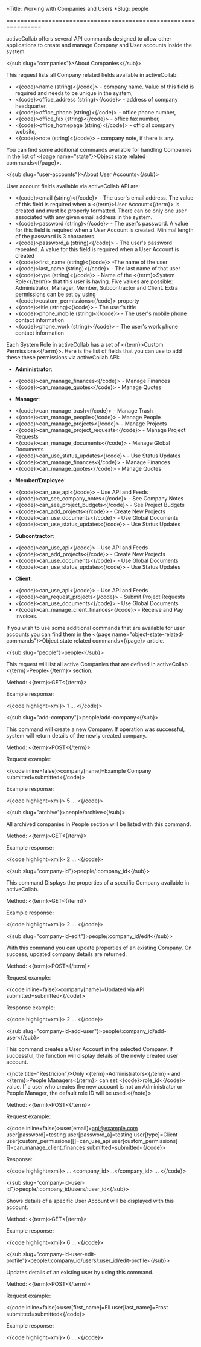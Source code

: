 *Title: Working with Companies and Users
*Slug: people

================================================================

activeCollab offers several API commands designed to allow other applications to create and manage Company and User accounts inside the system.

<{sub slug="companies"}>About Companies<{/sub}>

This request lists all Company related fields available in activeCollab:

- <{code}>name (string)<{/code}> - company name. Value of this field is required and needs to be unique in the system,
- <{code}>office_address (string)<{/code}> - address of company headquarter,
- <{code}>office_phone (string)<{/code}> - office phone number,
- <{code}>office_fax (string)<{/code}> - office fax number,
- <{code}>office_homepage (string)<{/code}> - official company website,
- <{code}>note (string)<{/code}> - company note, if there is any.

You can find some additional commands available for handling Companies in the list of <{page name="state"}>Object state related commands<{/page}>. 

<{sub slug="user-accounts"}>About User Accounts<{/sub}>

User account fields available via activeCollab API are:

- <{code}>email (string)<{/code}> - The user's email address. The value of this field is required when a <{term}>User Account<{/term}> is created and must be properly formatted. There can be only one user associated with any given email address in the system.
- <{code}>password (string)<{/code}> - The user's password. A value for this field is required when a User Account is created. Minimal length of the password is 3 characters.
- <{code}>password_a (string)<{/code}> - The user's password repeated. A value for this field is required when a User Account is created
- <{code}>first_name (string)<{/code}> -The name of the user
- <{code}>last_name (string)<{/code}> - The last name of that user
- <{code}>type (string)<{/code}> - Name of the <{term}>System Role<{/term}> that this user is having. Five values are possible: Administrator, Manager, Member, Subcontractor and Client. Extra permissions can be set by using <{code}>custom_permissions<{/code}> property
- <{code}>title (string)<{/code}> - The user's title
- <{code}>phone_mobile (string)<{/code}> - The user's mobile phone contact information
- <{code}>phone_work (string)<{/code}> - The user's work phone contact information

Each System Role in activeCollab has a set of <{term}>Custom Permissions<{/term}>. Here is the list of fields that you can use to add these these permissions via activeCollab API:

* **Administrator**:

- <{code}>can_manage_finances<{/code}> - Manage Finances
- <{code}>can_manage_quotes<{/code}> - Manage Quotes

* **Manager**:

- <{code}>can_manage_trash<{/code}> - Manage Trash
- <{code}>can_manage_people<{/code}> - Manage People
- <{code}>can_manage_projects<{/code}> - Manage Projects
- <{code}>can_manage_project_requests<{/code}> - Manage Project Requests
- <{code}>can_manage_documents<{/code}> - Manage Global Documents
- <{code}>can_use_status_updates<{/code}> - Use Status Updates
- <{code}>can_manage_finances<{/code}> - Manage Finances
- <{code}>can_manage_quotes<{/code}> - Manage Quotes

* **Member/Employee**:

- <{code}>can_use_api<{/code}> - Use API and Feeds
- <{code}>can_see_company_notes<{/code}> - See Company Notes
- <{code}>can_see_project_budgets<{/code}> - See Project Budgets
- <{code}>can_add_projects<{/code}> - Create New Projects
- <{code}>can_use_documents<{/code}> - Use Global Documents
- <{code}>can_use_status_updates<{/code}> - Use Status Updates

* **Subcontractor**:

- <{code}>can_use_api<{/code}> - Use API and Feeds
- <{code}>can_add_projects<{/code}> - Create New Projects
- <{code}>can_use_documents<{/code}> - Use Global Documents
- <{code}>can_use_status_updates<{/code}> - Use Status Updates

* **Client**:

- <{code}>can_use_api<{/code}> - Use API and Feeds
- <{code}>can_request_projects<{/code}> - Submit Project Requests
- <{code}>can_use_documents<{/code}> - Use Global Documents
- <{code}>can_manage_client_finances<{/code}> - Receive and Pay Invoices.

If you wish to use some additional commands that are available for user accounts you can find them in the <{page name="object-state-related-commands"}>Object state related commands<{/page}> article.

<{sub slug="people"}>people<{/sub}>

This request will list all active Companies that are defined in activeCollab <{term}>People<{/term}> section.

Method: <{term}>GET<{/term}>

Example response:

<{code highlight=xml}><companies>
  <company>
    <id>1</id>
    <name>
      <![CDATA[Owner Company]]>
    </name>
    ...
  </company>
</companies><{/code}>

<{sub slug="add-company"}>people/add-company<{/sub}>

This command will create a new Company. If operation was successful, system will return details of the newly created company.

Method: <{term}>POST<{/term}>

Request example:

<{code inline=false}>company[name]=Example Company
submitted=submitted<{/code}>

Example response:

<{code highlight=xml}><company>
  <id>5</id>
  <name>
    <![CDATA[Example Company]]>
  </name>
  ...
</company><{/code}>

<{sub slug="archive"}>people/archive<{/sub}>

All archived companies in People section will be listed with this command.

Method: <{term}>GET<{/term}>

Example response:

<{code highlight=xml}><companies>
  <company>
    <id>2</id>
    <name>
      <![CDATA[Example Client Company]]>
    </name>
    ...
  </company>
</companies><{/code}>

<{sub slug="company-id"}>people/:company_id<{/sub}>

This command Displays the properties of a specific Company available in activeCollab.

Method: <{term}>GET<{/term}>

Example response:

<{code highlight=xml}><company>
  <id>2</id>
  <name>
    <![CDATA[Example Client Company]]>
  </name>
  ...
</company><{/code}>

<{sub slug="company-id-edit"}>people/:company_id/edit<{/sub}>

With this command you can update properties of an existing Company. On success, updated company details are returned.

Method: <{term}>POST<{/term}>

Request example:

<{code inline=false}>company[name]=Updated via API
submitted=submitted<{/code}>

Response example:

<{code highlight=xml}><company>
  <id>2</id>
  <name>
    <![CDATA[Updated via API]]>
  </name>
  ...
</company><{/code}>

<{sub slug="company-id-add-user"}>people/:company_id/add-user<{/sub}>

This command creates a User Account in the selected Company. If successful, the function will display details of the newly created user account.

<{note title="Restricion"}>Only <{term}>Administrators<{/term}> and <{term}>People Managers<{/term}> can set <{code}>role_id<{/code}> value. If a user who creates the new account is not an Administrator or People Manager, the default role ID will be used.<{/note}>

Method: <{term}>POST<{/term}>

Request example:

<{code inline=false}>user[email]=api@example.com
user[password]=testing
user[password_a]=testing
user[type]=Client
user[custom_permissions][]=can_use_api
user[custom_permissions][]=can_manage_client_finances
submitted=submitted<{/code}>

Response:

<{code highlight=xml}><user>
  <id>...</id>
  <company_id>...</company_id>
  ...
</user><{/code}>

<{sub slug="company-id-user-id"}>people/:company_id/users/:user_id<{/sub}>

Shows details of a specific User Account will be displayed with this account.

Method: <{term}>GET<{/term}>

Example response:

<{code highlight=xml}><user>
  <id>6</id>
  ...
</user><{/code}>

<{sub slug="company-id-user-edit-profile"}>people/:company_id/users/:user_id/edit-profile<{/sub}>

Updates details of an existing user by using this command.

Method: <{term}>POST<{/term}>

Request example:

<{code inline=false}>user[first_name]=Eli
user[last_name]=Frost
submitted=submitted<{/code}>

Example response:

<{code highlight=xml}><user>
  <id>6</id>
  <name>
    <![CDATA[Eli Frost]]>
  </name>
  ...
</user><{/code}>